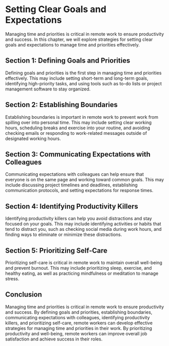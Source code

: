 Setting Clear Goals and Expectations
============================================================================================

Managing time and priorities is critical in remote work to ensure productivity and success. In this chapter, we will explore strategies for setting clear goals and expectations to manage time and priorities effectively.

Section 1: Defining Goals and Priorities
----------------------------------------

Defining goals and priorities is the first step in managing time and priorities effectively. This may include setting short-term and long-term goals, identifying high-priority tasks, and using tools such as to-do lists or project management software to stay organized.

Section 2: Establishing Boundaries
----------------------------------

Establishing boundaries is important in remote work to prevent work from spilling over into personal time. This may include setting clear working hours, scheduling breaks and exercise into your routine, and avoiding checking emails or responding to work-related messages outside of designated working hours.

Section 3: Communicating Expectations with Colleagues
-----------------------------------------------------

Communicating expectations with colleagues can help ensure that everyone is on the same page and working toward common goals. This may include discussing project timelines and deadlines, establishing communication protocols, and setting expectations for response times.

Section 4: Identifying Productivity Killers
-------------------------------------------

Identifying productivity killers can help you avoid distractions and stay focused on your goals. This may include identifying activities or habits that tend to distract you, such as checking social media during work hours, and finding ways to eliminate or minimize these distractions.

Section 5: Prioritizing Self-Care
---------------------------------

Prioritizing self-care is critical in remote work to maintain overall well-being and prevent burnout. This may include prioritizing sleep, exercise, and healthy eating, as well as practicing mindfulness or meditation to manage stress.

Conclusion
----------

Managing time and priorities is critical in remote work to ensure productivity and success. By defining goals and priorities, establishing boundaries, communicating expectations with colleagues, identifying productivity killers, and prioritizing self-care, remote workers can develop effective strategies for managing time and priorities in their work. By prioritizing productivity and well-being, remote workers can improve overall job satisfaction and achieve success in their roles.
